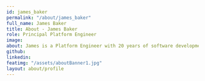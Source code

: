 ```yaml
---
id: james_baker
permalink: "/about/james_baker"
full_name: James Baker
title: About - James Baker
role: Principal Platform Engineer
image: 
about: James is a Platform Engineer with 20 years of software development experience. He is passionate about simplicity in software, comprehensive testing, and user experience. His previous endeavors include developing the backend systems at the first billion-dollar startup in his hometown of Buffalo, NY and working on the platform team at Kessel Run. When he's not working, he enjoys playing guitar, cooking, and (despite his better judgment) watching Buffalo sports. 
github: 
linkedin: 
featimg: "/assets/aboutBanner1.jpg"
layout: about/profile
---
```

